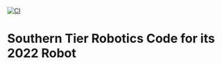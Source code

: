 [![CI](https://github.com/frc2053/Robot2022/actions/workflows/main.yml/badge.svg)](https://github.com/frc2053/Robot2022/actions/workflows/main.yml)

# Southern Tier Robotics Code for its 2022 Robot